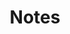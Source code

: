 ---
title: Notes
layout: collection
permalink: /notes/
collection: notes
entries_layout: grid
classes: wide
---